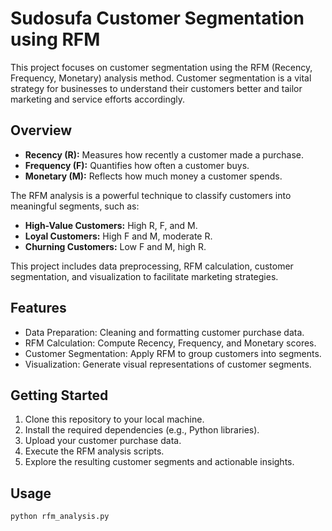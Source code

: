 
# Sudosufa Customer Segmentation using RFM

This project focuses on customer segmentation using the RFM (Recency, Frequency, Monetary) analysis method. Customer segmentation is a vital strategy for businesses to understand their customers better and tailor marketing and service efforts accordingly.

## Overview

- **Recency (R):** Measures how recently a customer made a purchase.
- **Frequency (F):** Quantifies how often a customer buys.
- **Monetary (M):** Reflects how much money a customer spends.

The RFM analysis is a powerful technique to classify customers into meaningful segments, such as:
- **High-Value Customers:** High R, F, and M.
- **Loyal Customers:** High F and M, moderate R.
- **Churning Customers:** Low F and M, high R.

This project includes data preprocessing, RFM calculation, customer segmentation, and visualization to facilitate marketing strategies.

## Features

- Data Preparation: Cleaning and formatting customer purchase data.
- RFM Calculation: Compute Recency, Frequency, and Monetary scores.
- Customer Segmentation: Apply RFM to group customers into segments.
- Visualization: Generate visual representations of customer segments.

## Getting Started

1. Clone this repository to your local machine.
2. Install the required dependencies (e.g., Python libraries).
3. Upload your customer purchase data.
4. Execute the RFM analysis scripts.
5. Explore the resulting customer segments and actionable insights.

## Usage

```bash
python rfm_analysis.py
